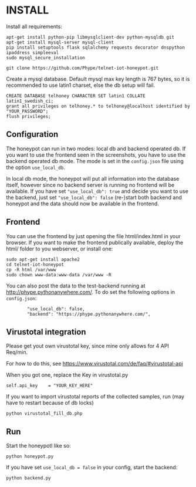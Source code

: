 # INSTALL

Install all requirements:

```
apt-get install python-pip libmysqlclient-dev python-mysqldb git
apt-get install mysql-server mysql-client
pip install setuptools flask sqlalchemy requests decorator dnspython ipaddress simpleeval
sudo mysql_secure_installation

git clone https://github.com/Phype/telnet-iot-honeypot.git
```

Create a mysql database. Default mysql max key length is 767 bytes,
so it is recommended to use latin1 charset, else the db setup will fail.

```
CREATE DATABASE telhoney CHARACTER SET latin1 COLLATE latin1_swedish_ci;
grant all privileges on telhoney.* to telhoney@localhost identified by "YOUR_PASSWORD";
flush privileges;
```

## Configuration

The honeypot can run in two modes: local db and backend operated db.
If you want to use the frontend seen in the screenshots, you have to use the backend operated db mode.
The mode is set in the `config.json` file using the option `use_local_db`.

In local db mode, the honeypot will put all information into the database itself,
however since no backend server is running no frontend will be available.
If you have set `"use_local_db": true` and decide you want to use the backend,
just set `"use_local_db": false` (re-)start both backend and honeypot and the data
should now be available in the frontend.

## Frontend

You can use the frontend by just opening the file html/index.html in your browser.
If you want to make the frontend publically available, deploy the html/ folder to you webserver,
or install one:

```
sudo apt-get install apache2
cd telnet-iot-honeypot
cp -R html /var/www
sudo chown www-data:www-data /var/www -R
```

You can also post the data to the test-backend running at http://phype.pythonanywhere.com/.
To do set the following options in `config.json`:

```
        "use_local_db": false,
        "backend": "https://phype.pythonanywhere.com/",
```

## Virustotal integration

Please get yout own virustotal key,
since mine only allows for 4 API Req/min.

For how to do this, see https://www.virustotal.com/de/faq/#virustotal-api

When you got one, replace the Key in virustotal.py

	self.api_key    = "YOUR_KEY_HERE"

If you want to import virustotal reports of the collected samples,
run (may have to restart because of db locks)

	python virustotal_fill_db.php

## Run

Start the honeypotl like so:

	python honeypot.py
	
If you have set `use_local_db = false` in your config, start the backend:

	python backend.py

